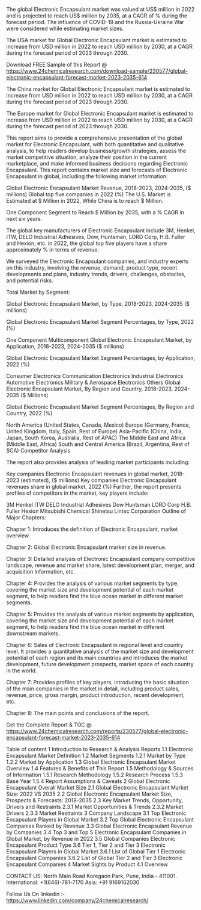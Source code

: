 The global Electronic Encapsulant market was valued at US$ million in 2022 and is projected to reach US$ million by 2035, at a CAGR of % during the forecast period. The influence of COVID-19 and the Russia-Ukraine War were considered while estimating market sizes.

The USA market for Global Electronic Encapsulant   market is estimated to increase from USD million in 2022 to reach USD million by 2030, at a CAGR during the forecast period of 2023 through 2030.

Download FREE Sample of this Report @ https://www.24chemicalresearch.com/download-sample/230577/global-electronic-encapsulant-forecast-market-2023-2035-614

The China market for Global Electronic Encapsulant   market is estimated to increase from USD million in 2022 to reach USD million by 2030, at a CAGR during the forecast period of 2023 through 2030.

The Europe market for Global Electronic Encapsulant   market is estimated to increase from USD million in 2022 to reach USD million by 2030, at a CAGR during the forecast period of 2023 through 2030.

This report aims to provide a comprehensive presentation of the global market for Electronic Encapsulant, with both quantitative and qualitative analysis, to help readers develop business/growth strategies, assess the market competitive situation, analyze their position in the current marketplace, and make informed business decisions regarding Electronic Encapsulant. This report contains market size and forecasts of Electronic Encapsulant in global, including the following market information:

Global Electronic Encapsulant Market Revenue, 2018-2023, 2024-2035, ($ millions)
Global top five companies in 2022 (%)
The U.S. Market is Estimated at $ Million in 2022, While China is to reach $ Million.

One Component Segment to Reach $ Million by 2035, with a % CAGR in next six years.

The global key manufacturers of Electronic Encapsulant include 3M, Henkel, ITW, DELO Industrial Adhesives, Dow, Huntsman, LORD Corp, H.B. Fuller and Hexion, etc. in 2022, the global top five players have a share approximately % in terms of revenue.

We surveyed the Electronic Encapsulant companies, and industry experts on this industry, involving the revenue, demand, product type, recent developments and plans, industry trends, drivers, challenges, obstacles, and potential risks.

Total Market by Segment:

Global Electronic Encapsulant Market, by Type, 2018-2023, 2024-2035 ($ millions)

Global Electronic Encapsulant Market Segment Percentages, by Type, 2022 (%)

One Component
Multicomponent
Global Electronic Encapsulant Market, by Application, 2018-2023, 2024-2035 ($ millions)

Global Electronic Encapsulant Market Segment Percentages, by Application, 2022 (%)

Consumer Electronics
Communication Electronics
Industrial Electronics
Automotive Electronics
Military & Aerospace Electronics
Others
Global Electronic Encapsulant Market, By Region and Country, 2018-2023, 2024-2035 ($ Millions)

Global Electronic Encapsulant Market Segment Percentages, By Region and Country, 2022 (%)

North America (United States, Canada, Mexico)
Europe (Germany, France, United Kingdom, Italy, Spain, Rest of Europe)
Asia-Pacific (China, India, Japan, South Korea, Australia, Rest of APAC)
The Middle East and Africa (Middle East, Africa)
South and Central America (Brazil, Argentina, Rest of SCA)
Competitor Analysis

The report also provides analysis of leading market participants including:

Key companies Electronic Encapsulant revenues in global market, 2018-2023 (estimated), ($ millions)
Key companies Electronic Encapsulant revenues share in global market, 2022 (%)
Further, the report presents profiles of competitors in the market, key players include:

3M
Henkel
ITW
DELO Industrial Adhesives
Dow
Huntsman
LORD Corp
H.B. Fuller
Hexion
Mitsubishi Chemical
Shinetsu
Lintec Corporation
Outline of Major Chapters:

Chapter 1: Introduces the definition of Electronic Encapsulant, market overview.

Chapter 2: Global Electronic Encapsulant market size in revenue.

Chapter 3: Detailed analysis of Electronic Encapsulant company competitive landscape, revenue and market share, latest development plan, merger, and acquisition information, etc.

Chapter 4: Provides the analysis of various market segments by type, covering the market size and development potential of each market segment, to help readers find the blue ocean market in different market segments.

Chapter 5: Provides the analysis of various market segments by application, covering the market size and development potential of each market segment, to help readers find the blue ocean market in different downstream markets.

Chapter 6: Sales of Electronic Encapsulant in regional level and country level. It provides a quantitative analysis of the market size and development potential of each region and its main countries and introduces the market development, future development prospects, market space of each country in the world.

Chapter 7: Provides profiles of key players, introducing the basic situation of the main companies in the market in detail, including product sales, revenue, price, gross margin, product introduction, recent development, etc.

Chapter 8: The main points and conclusions of the report.

Get the Complete Report & TOC @ https://www.24chemicalresearch.com/reports/230577/global-electronic-encapsulant-forecast-market-2023-2035-614

Table of content
1 Introduction to Research & Analysis Reports
1.1 Electronic Encapsulant Market Definition
1.2 Market Segments
1.2.1 Market by Type
1.2.2 Market by Application
1.3 Global Electronic Encapsulant Market Overview
1.4 Features & Benefits of This Report
1.5 Methodology & Sources of Information
1.5.1 Research Methodology
1.5.2 Research Process
1.5.3 Base Year
1.5.4 Report Assumptions & Caveats
2 Global Electronic Encapsulant Overall Market Size
2.1 Global Electronic Encapsulant Market Size: 2022 VS 2035
2.2 Global Electronic Encapsulant Market Size, Prospects & Forecasts: 2018-2035
2.3 Key Market Trends, Opportunity, Drivers and Restraints
2.3.1 Market Opportunities & Trends
2.3.2 Market Drivers
2.3.3 Market Restraints
3 Company Landscape
3.1 Top Electronic Encapsulant Players in Global Market
3.2 Top Global Electronic Encapsulant Companies Ranked by Revenue
3.3 Global Electronic Encapsulant Revenue by Companies
3.4 Top 3 and Top 5 Electronic Encapsulant Companies in Global Market, by Revenue in 2022
3.5 Global Companies Electronic Encapsulant Product Type
3.6 Tier 1, Tier 2 and Tier 3 Electronic Encapsulant Players in Global Market
3.6.1 List of Global Tier 1 Electronic Encapsulant Companies
3.6.2 List of Global Tier 2 and Tier 3 Electronic Encapsulant Companies
4 Market Sights by Product
4.1 Overview

CONTACT US:
North Main Road Koregaon Park, Pune, India - 411001.
International: +1(646)-781-7170
Asia: +91 9169162030

Follow Us On linkedin :- https://www.linkedin.com/company/24chemicalresearch/
